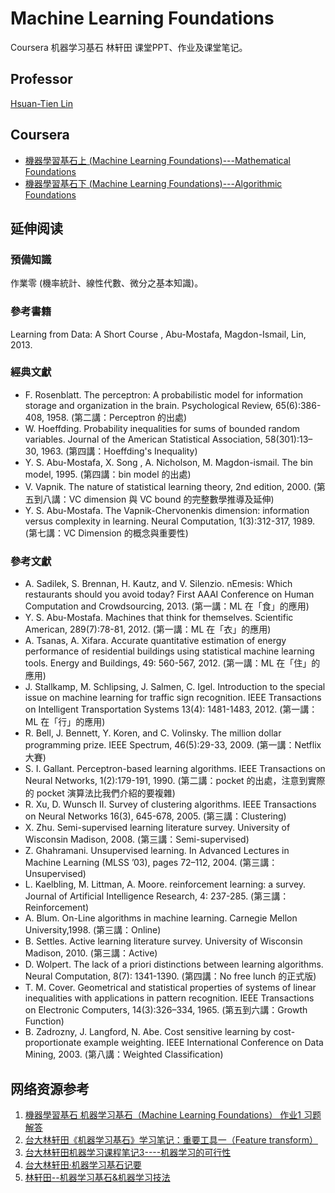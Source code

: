 # Machine Learning Foundations

Coursera 机器学习基石 林轩田 课堂PPT、作业及课堂笔记。

## Professor

[Hsuan-Tien Lin](https://www.csie.ntu.edu.tw/~htlin/)

## Coursera

- [機器學習基石上 (Machine Learning Foundations)---Mathematical Foundations](https://www.coursera.org/learn/ntumlone-mathematicalfoundations)
- [機器學習基石下 (Machine Learning Foundations)---Algorithmic Foundations](https://www.coursera.org/learn/ntumlone-algorithmicfoundations)

## 延伸阅读

### 預備知識

作業零 (機率統計、線性代數、微分之基本知識)。

### 參考書籍

Learning from Data: A Short Course , Abu-Mostafa, Magdon-Ismail, Lin, 2013.

### 經典文獻

- F. Rosenblatt. The perceptron: A probabilistic model for information storage and organization in the brain. Psychological Review, 65(6):386-408, 1958. (第二講：Perceptron 的出處)
- W. Hoeffding. Probability inequalities for sums of bounded random variables. Journal of the American Statistical Association, 58(301):13–30, 1963. (第四講：Hoeffding's Inequality)
- Y. S. Abu-Mostafa, X. Song , A. Nicholson, M. Magdon-ismail. The bin model, 1995. (第四講：bin model 的出處)
- V. Vapnik. The nature of statistical learning theory, 2nd edition, 2000. (第五到八講：VC dimension 與 VC bound 的完整數學推導及延伸)
- Y. S. Abu-Mostafa. The Vapnik-Chervonenkis dimension: information versus complexity in learning. Neural Computation, 1(3):312-317, 1989. (第七講：VC Dimension 的概念與重要性)

### 參考文獻

- A. Sadilek, S. Brennan, H. Kautz, and V. Silenzio. nEmesis: Which restaurants should you avoid today? First AAAI Conference on Human Computation and Crowdsourcing, 2013. (第一講：ML 在「食」的應用)
- Y. S. Abu-Mostafa. Machines that think for themselves. Scientific American, 289(7):78-81, 2012. (第一講：ML 在「衣」的應用)
- A. Tsanas, A. Xifara. Accurate quantitative estimation of energy performance of residential buildings using statistical machine learning tools. Energy and Buildings, 49: 560-567, 2012. (第一講：ML 在「住」的應用)
- J. Stallkamp, M. Schlipsing, J. Salmen, C. Igel. Introduction to the special issue on machine learning for traffic sign recognition. IEEE Transactions on Intelligent Transportation Systems 13(4): 1481-1483, 2012. (第一講：ML 在「行」的應用)
- R. Bell, J. Bennett, Y. Koren, and C. Volinsky. The million dollar programming prize. IEEE Spectrum, 46(5):29-33, 2009. (第一講：Netflix 大賽)
- S. I. Gallant. Perceptron-based learning algorithms. IEEE Transactions on Neural Networks, 1(2):179-191, 1990. (第二講：pocket 的出處，注意到實際的 pocket 演算法比我們介紹的要複雜)
- R. Xu, D. Wunsch II. Survey of clustering algorithms. IEEE Transactions on Neural Networks 16(3), 645-678, 2005. (第三講：Clustering)
- X. Zhu. Semi-supervised learning literature survey. University of Wisconsin Madison, 2008. (第三講：Semi-supervised)
- Z. Ghahramani. Unsupervised learning. In Advanced Lectures in Machine Learning (MLSS ’03), pages 72–112, 2004. (第三講：Unsupervised)
- L. Kaelbling, M. Littman, A. Moore. reinforcement learning: a survey. Journal of Artificial Intelligence Research, 4: 237-285. (第三講：Reinforcement)
- A. Blum. On-Line algorithms in machine learning. Carnegie Mellon University,1998. (第三講：Online)
- B. Settles. Active learning literature survey. University of Wisconsin Madison, 2010. (第三講：Active)
- D. Wolpert. The lack of a priori distinctions between learning algorithms. Neural Computation, 8(7): 1341-1390. (第四講：No free lunch 的正式版)
- T. M. Cover. Geometrical and statistical properties of systems of linear inequalities with applications in pattern recognition. IEEE Transactions on Electronic Computers, 14(3):326–334, 1965. (第五到六講：Growth Function)
- B. Zadrozny, J. Langford, N. Abe. Cost sensitive learning by cost-proportionate example weighting. IEEE International Conference on Data Mining, 2003. (第八講：Weighted Classification)

## 网络资源参考

1. [機器學習基石 机器学习基石（Machine Learning Foundations） 作业1 习题解答](http://blog.csdn.net/a1015553840/article/details/50986313)
1. [台大林轩田《机器学习基石》学习笔记：重要工具一（Feature transform）](http://blog.csdn.net/qq_22717679/article/details/51179198)
1. [台大林轩田机器学习课程笔记3----机器学习的可行性](http://blog.csdn.net/SteveYinger/article/details/51171828)
1. [台大林轩田·机器学习基石记要](http://blog.csdn.net/qiusuoxiaozi/article/details/51558497)
1. [林轩田--机器学习基石&机器学习技法](http://blog.csdn.net/youyuyixiu/article/details/54317895)